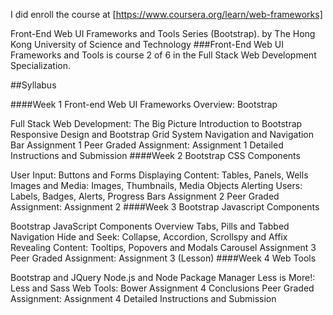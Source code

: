 I did enroll the course at [https://www.coursera.org/learn/web-frameworks]

Front-End Web UI Frameworks and Tools Series (Bootstrap). by The Hong Kong University of Science and Technology ###Front-End Web UI Frameworks and Tools is course 2 of 6 in the Full Stack Web Development Specialization.

##Syllabus

####Week 1 Front-end Web UI Frameworks Overview: Bootstrap

Full Stack Web Development: The Big Picture Introduction to Bootstrap Responsive Design and Bootstrap Grid System Navigation and Navigation Bar Assignment 1 Peer Graded Assignment: Assignment 1 Detailed Instructions and Submission ####Week 2 Bootstrap CSS Components

User Input: Buttons and Forms Displaying Content: Tables, Panels, Wells Images and Media: Images, Thumbnails, Media Objects Alerting Users: Labels, Badges, Alerts, Progress Bars Assignment 2 Peer Graded Assignment: Assignment 2 ####Week 3 Bootstrap Javascript Components

Bootstrap JavaScript Components Overview Tabs, Pills and Tabbed Navigation Hide and Seek: Collapse, Accordion, Scrollspy and Affix Revealing Content: Tooltips, Popovers and Modals Carousel Assignment 3 Peer Graded Assignment: Assignment 3 (Lesson) ####Week 4 Web Tools

Bootstrap and JQuery Node.js and Node Package Manager Less is More!: Less and Sass Web Tools: Bower Assignment 4 Conclusions Peer Graded Assignment: Assignment 4 Detailed Instructions and Submission
